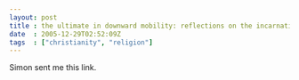 ```yaml
---
layout: post
title : the ultimate in downward mobility: reflections on the incarnation
date  : 2005-12-29T02:52:09Z
tags  : ["christianity", "religion"]
---
```

Simon sent me this link.
